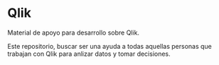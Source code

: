# Qlik
Material de apoyo para desarrollo sobre Qlik.

Este repositorio, buscar ser una ayuda a todas aquellas personas que trabajan con Qlik para anlizar datos y tomar decisiones.

